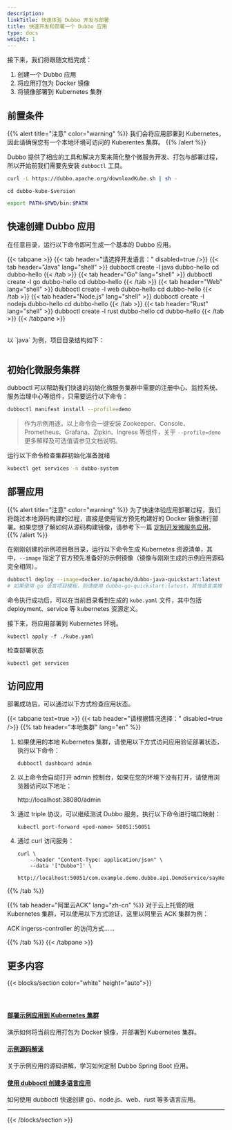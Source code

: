 ```yaml
---
description:
linkTitle: 快速体验 Dubbo 开发与部署
title: 快速开发和部署一个 Dubbo 应用
type: docs
weight: 1
---
```


接下来，我们将跟随文档完成：
1. 创建一个 Dubbo 应用
2. 将应用打包为 Docker 镜像
3. 将镜像部署到 Kubernetes 集群

## 前置条件
{{% alert title="注意" color="warning" %}}
我们会将应用部署到 Kubernetes，因此请确保您有一个本地环境可访问的 Kuberentes 集群。
{{% /alert %}}

Dubbo 提供了相应的工具和解决方案来简化整个微服务开发、打包与部署过程，所以开始前我们需要先安装 `dubboctl` 工具。

```sh
curl -L https://dubbo.apache.org/downloadKube.sh | sh -
```

```shell
cd dubbo-kube-$version
```

```sh
export PATH=$PWD/bin:$PATH
```
## 快速创建 Dubbo 应用
在任意目录，运行以下命令即可生成一个基本的 Dubbo 应用。

{{< tabpane >}}
{{< tab header="请选择开发语言：" disabled=true />}}
{{< tab header="Java" lang="shell" >}}
dubboctl create -l java dubbo-hello
cd dubbo-hello
{{< /tab >}}
{{< tab header="Go" lang="shell" >}}
dubboctl create -l go dubbo-hello
cd dubbo-hello
{{< /tab >}}
{{< tab header="Web" lang="shell" >}}
dubboctl create -l web dubbo-hello
cd dubbo-hello
{{< /tab >}}
{{< tab header="Node.js" lang="shell" >}}
dubboctl create -l nodejs dubbo-hello
cd dubbo-hello
{{< /tab >}}
{{< tab header="Rust" lang="shell" >}}
dubboctl create -l rust dubbo-hello
cd dubbo-hello
{{< /tab >}}
{{< /tabpane >}}

<br/>
以 `java` 为例，项目目录结构如下：

```Java
```

## 初始化微服务集群
dubboctl 可以帮助我们快速的初始化微服务集群中需要的注册中心、监控系统、服务治理中心等组件，只需要运行以下命令：

```sh
dubboctl manifest install --profile=demo
```

> 作为示例用途，以上命令会一键安装 Zookeeper、Console、Prometheus、Grafana、Zipkin、Ingress 等组件，关于 `--profile=demo` 更多解释及可选值请参见文档说明。

运行以下命令检查集群初始化准备就绪

```sh
kubectl get services -n dubbo-system
```

## 部署应用
{{% alert title="注意" color="warning" %}}
为了快速体验应用部署过程，我们将跳过本地源码构建的过程，直接是使用官方预先构建好的 Docker 镜像进行部署。如果您想了解如何从源码构建镜像，请参考下一篇 [定制开发微服务应用](../customize)。
{{% /alert %}}

在刚刚创建的示例项目根目录，运行以下命令生成 Kubernetes 资源清单，其中，`--image` 指定了官方预先准备好的示例镜像（镜像与刚刚生成的示例应用源码完全相同）。

```sh
dubboctl deploy --image=docker.io/apache/dubbo-java-quickstart:latest
# 如果使用 go 语言项目模板，则请使用 dubbo-go-quickstart:latest，其他语言类推
```

命令执行成功后，可以在当前目录看到生成的 `kube.yaml` 文件，其中包括 deployment、service 等 kubernetes 资源定义。

接下来，将应用部署到 Kubernetes 环境。

```shell
kubectl apply -f ./kube.yaml
```

检查部署状态
```shell
kubectl get services
```

## 访问应用
部署成功后，可以通过以下方式检查应用状态。

{{< tabpane text=true >}}
{{< tab header="请根据情况选择：" disabled=true />}}
{{% tab header="本地集群" lang="en" %}}
1. 如果使用的本地 Kubernetes 集群，请使用以下方式访问应用验证部署状态，执行以下命令：

    ```shell
    dubboctl dashboard admin
    ```

2. 以上命令会自动打开 admin 控制台，如果在您的环境下没有打开，请使用浏览器访问以下地址：

    http://localhost:38080/admin

3. 通过 triple 协议，可以继续测试 Dubbo 服务，执行以下命令进行端口映射：

    ```shell
    kubectl port-forward <pod-name> 50051:50051
    ```

4. 通过 curl 访问服务：

    ```shell
    curl \
        --header "Content-Type: application/json" \
        --data '["Dubbo"]' \
        http://localhost:50051/com.example.demo.dubbo.api.DemoService/sayHello/
    ```

{{% /tab %}}

{{% tab header="阿里云ACK" lang="zh-cn" %}}
对于云上托管的哦 Kubernetes 集群，可以使用以下方式验证，这里以阿里云 ACK 集群为例：

ACK ingerss-controller 的访问方式......

{{% /tab %}}
{{< /tabpane >}}

## 更多内容
{{< blocks/section color="white" height="auto">}}
<div class="td-content list-page">
    <div class="lead"></div><header class="article-meta">
    </header><div class="row">
    <div class="col-sm col-md-6 mb-4">
        <div class="h-100 card shadow" href="#">
            <div class="card-body">
                <h4 class="card-title">
                     <a href='{{< relref "./customize" >}}'>部署示例应用到 Kubernetes 集群</a>
                </h4>
                <p>演示如何将当前应用打包为 Docker 镜像，并部署到 Kubernetes 集群。</p>
            </div>
        </div>
    </div>
    <div class="col-sm col-md-6 mb-4">
        <div class="h-100 card shadow" href="#">
            <div class="card-body">
                <h4 class="card-title">
                     <a href='{{< relref "./customize" >}}'>示例源码解读</a>
                </h4>
                <p>关于示例应用的源码讲解，学习如何定制 Dubbo Spring Boot 应用。</p>
            </div>
        </div>
    </div>
    <div class="col-sm col-md-6 mb-4">
        <div class="h-100 card shadow" href="#">
            <div class="card-body">
                <h4 class="card-title">
                     <a href='{{< relref "./customize" >}}'>使用 dubboctl 创建多语言应用</a>
                </h4>
                <p>如何使用 dubboctl 快速创建 go、node.js、web、rust 等多语言应用。</p>
            </div>
        </div>
    </div>
</div>
<hr>
</div>

{{< /blocks/section >}}
